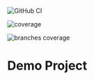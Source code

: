 ![GitHub CI](https://github.com/blocker147/demo_with_mave_actions/actions/workflows/build.yml/badge.svg)

![coverage](https://raw.githubusercontent.com/blocker147/demo_with_mave_actions/badges/jacoco.svg)

![branches coverage](https://raw.githubusercontent.com/blocker147/demo_with_mave_actions/badges/branches.svg)

# Demo Project 
